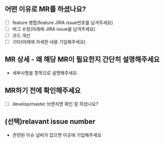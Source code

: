 ## 어떤 이유로 MR를 하셨나요?

- [ ] feature 병합(feature JIRA issue번호를 남겨주세요)
- [ ] 버그 수정(아래에 JIRA issue를 남겨주세요)
- [ ] 코드 개선
- [ ] 기타(아래에 자세한 내용 기입해주세요)

## MR 상세 - 왜 해당 MR이 필요한지 간단히 설명해주세요

- 세부사항을 항목으로 설명해주세요

## MR하기 전에 확인해주세요

- [ ] develop/master 브랜치명 확인 잘 하셨나요?

## (선택)relavant issue number

- 관련된 이슈 넘버가 있으면 이곳에 기입해주세요